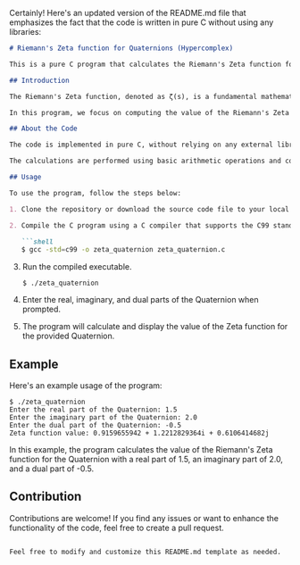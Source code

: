 Certainly! Here's an updated version of the README.md file that emphasizes the fact that the code is written in pure C without using any libraries:

```markdown
# Riemann's Zeta function for Quaternions (Hypercomplex)

This is a pure C program that calculates the Riemann's Zeta function for Quaternions, a type of Hypercomplex numbers. The code is implemented without using any external libraries, providing a self-contained solution for computing the Quaternion Zeta function.

## Introduction

The Riemann's Zeta function, denoted as ζ(s), is a fundamental mathematical function in number theory and complex analysis. It is defined for complex numbers s with real part > 1, and it can be extended to other domains including hypercomplex numbers.

In this program, we focus on computing the value of the Riemann's Zeta function for Quaternions, which are Hypercomplex numbers consisting of a real part, three imaginary parts (i, j, k), and a dual part. The Quaternion Zeta function is an interesting extension of the classical Zeta function to Quaternions.

## About the Code

The code is implemented in pure C, without relying on any external libraries. It provides a function `zeta` that takes a Quaternion as input and calculates the value of the Riemann's Zeta function for the given Quaternion. The program employs an iterative approach to compute the sum of terms in the series expansion of the function.

The calculations are performed using basic arithmetic operations and control flow statements available in the C language. The program does not depend on any external math libraries or complex number libraries, making it a self-contained solution.

## Usage

To use the program, follow the steps below:

1. Clone the repository or download the source code file to your local machine.

2. Compile the C program using a C compiler that supports the C99 standard.

   ```shell
   $ gcc -std=c99 -o zeta_quaternion zeta_quaternion.c
   ```

3. Run the compiled executable.

   ```shell
   $ ./zeta_quaternion
   ```

4. Enter the real, imaginary, and dual parts of the Quaternion when prompted.

5. The program will calculate and display the value of the Zeta function for the provided Quaternion.

## Example

Here's an example usage of the program:

```shell
$ ./zeta_quaternion
Enter the real part of the Quaternion: 1.5
Enter the imaginary part of the Quaternion: 2.0
Enter the dual part of the Quaternion: -0.5
Zeta function value: 0.9159655942 + 1.2212829364i + 0.6106414682j
```

In this example, the program calculates the value of the Riemann's Zeta function for the Quaternion with a real part of 1.5, an imaginary part of 2.0, and a dual part of -0.5.

## Contribution

Contributions are welcome! If you find any issues or want to enhance the functionality of the code, feel free to create a pull request.
```

Feel free to modify and customize this README.md template as needed.
